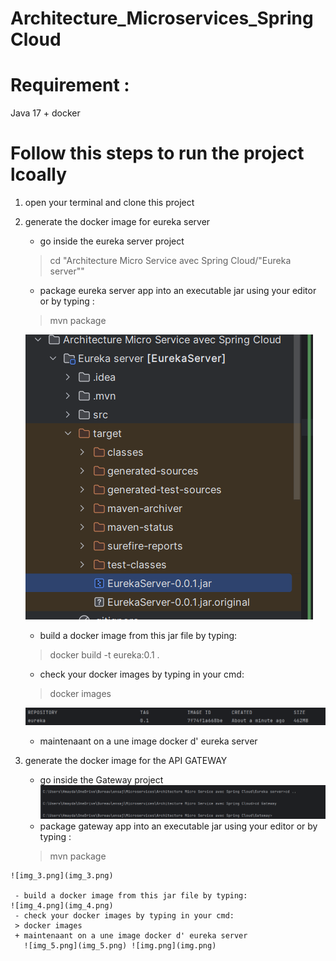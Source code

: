 # Architecture_Microservices_SpringCloud

# Requirement :
Java 17 + docker 
# Follow this steps to run the project lcoally
1)  open your terminal and clone this project
2)  generate the docker image for eureka server 
    - go inside the eureka server project 
    >cd "Architecture Micro Service avec Spring Cloud/"Eureka server""
    - package eureka server app into an executable jar using your editor or by typing :
    >mvn package 

    ![img_2.png](img_2.png)

    - build a docker image from this jar file by typing:
    > docker build -t eureka:0.1 .
    - check your docker images by typing in your cmd:
    > docker images 
    
    ![img.png](img.png)
    + maintenaant on a une image docker d' eureka server 
    
3)   generate the docker image for the API GATEWAY 
     - go inside the Gateway project
    ![img_1.png](img_1.png)
     - package gateway  app into an executable jar using your editor or by typing :
     >mvn package

    ![img_3.png](img_3.png)

     - build a docker image from this jar file by typing:
    ![img_4.png](img_4.png)
     - check your docker images by typing in your cmd:
     > docker images
     + maintenaant on a une image docker d' eureka server
       ![img_5.png](img_5.png) ![img.png](img.png)
    